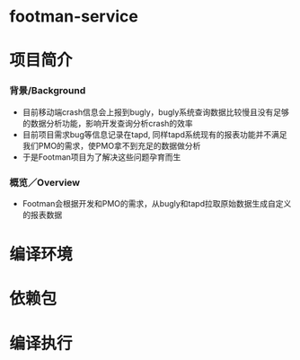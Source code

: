 # footman-service

# 项目简介
### 背景/Background
* 目前移动端crash信息会上报到bugly，bugly系统查询数据比较慢且没有足够的数据分析功能，影响开发查询分析crash的效率
* 目前项目需求bug等信息记录在tapd, 同样tapd系统现有的报表功能并不满足我们PMO的需求，使PMO拿不到充足的数据做分析
* 于是Footman项目为了解决这些问题孕育而生

### 概览／Overview
* Footman会根据开发和PMO的需求，从bugly和tapd拉取原始数据生成自定义的报表数据


# 编译环境


# 依赖包


# 编译执行
